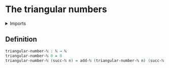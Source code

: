# The triangular numbers

<details><summary>Imports</summary>
```agda
module elementary-number-theory.triangular-numbers where
open import elementary-number-theory.addition-natural-numbers
open import elementary-number-theory.natural-numbers
```
</details>

## Definition

```agda
triangular-number-ℕ : ℕ → ℕ
triangular-number-ℕ 0 = 0
triangular-number-ℕ (succ-ℕ n) = add-ℕ (triangular-number-ℕ n) (succ-ℕ n)
```
